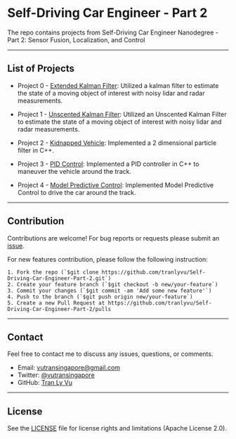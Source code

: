 # **Self-Driving Car Engineer - Part 2**

The repo contains projects from Self-Driving Car Engineer Nanodegree - Part 2: Sensor Fusion, Localization, and Control

---
List of Projects
---

* Project 0 - [Extended Kalman Filter](https://github.com/tranlyvu/Self-Driving-Car-Engineer-Part-2/tree/master/Extended%20Kalman%20Filter): Utilized a kalman filter to estimate the state of a moving object of interest with noisy lidar and radar measurements.

* Project 1 - [Unscented Kalman Filter](https://github.com/tranlyvu/Self-Driving-Car-Engineer-Part-2/tree/master/Extended%20Kalman%20Filter): Utilized an Unscented Kalman Filter to estimate the state of a moving object of interest with noisy lidar and radar measurements.

* Project 2 - [Kidnapped Vehicle](https://github.com/tranlyvu/Self-Driving-Car-Engineer-Part-2/tree/master/Kidnapped%20Vehicle): Implemented a 2 dimensional particle filter in C++.

* Project 3 - [PID Control](https://github.com/tranlyvu/Self-Driving-Car-Engineer-Part-2/tree/master/PID%20Control): Implemented a PID controller in C++ to maneuver the vehicle around the track.

* Project 4 - [Model Predictive Control](https://github.com/tranlyvu/Self-Driving-Car-Engineer-Part-2/tree/master/Model_Predictive_Control): Implemented Model Predictive Control to drive the car around the track.


---
Contribution
---
Contributions are welcome! For bug reports or requests please submit an [issue](https://github.com/tranlyvu/Self-Driving-Car-Engineer-Part-2/issues).

For new features contribution, please follow the following instruction:

```
1. Fork the repo (`$git clone https://github.com/tranlyvu/Self-Driving-Car-Engineer-Part-2.git`)
2. Create your feature branch (`$git checkout -b new/your-feature`)
3. Commit your changes (`$git commit -am 'Add some new feature'`)
4. Push to the branch (`$git push origin new/your-feature`)
5. Create a new Pull Request at https://github.com/tranlyvu/Self-Driving-Car-Engineer-Part-2/pulls
```

---
Contact
---
Feel free to contact me to discuss any issues, questions, or comments.
*  Email: vutransingapore@gmail.com
*  Twitter: [@vutransingapore](https://twitter.com/vutransingapore)
*  GitHub: [Tran Ly Vu](https://github.com/tranlyvu)

---
License
---
See the [LICENSE](https://github.com/tranlyvu/Self-Driving-Car-Engineer-Part-2/blob/master/LICENSE) file for license rights and limitations (Apache License 2.0).